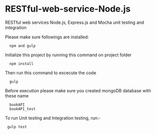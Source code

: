 # RESTful-web-service-Node.js
RESTful web services Node.js,  Express.js and Mocha unit testing and integration 

Please make sure followings are installed:

      npm and gulp

Initialize this project by running this command on project folder

      npm install

Then run this command to excecute the code
 
      gulp

Before execution please make sure you created mongoDB database with these name

      bookAPI
      bookAPI_test

To run Unit testing and Integration testing, run:-

     gulp test
    
